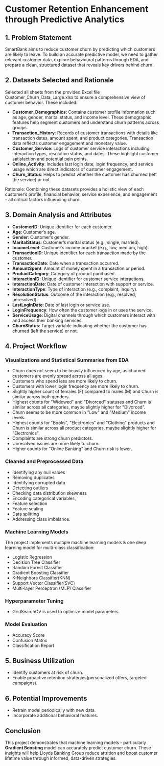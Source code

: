 # Customer Retention Enhancement through Predictive Analytics
## 1. Problem Statement
SmartBank aims to reduce customer churn by predicting which customers are likely to leave. To build an accurate predictive model, we need to gather relevant customer data, explore behavioural patterns through EDA, and prepare a clean, structured dataset that reveals key drivers behind churn.

## 2. Datasets Selected and Rationale
Selected all sheets from the provided Excel file Customer_Churn_Data_Large.xlsx to ensure a comprehensive view of customer behavior. These included:
- **Customer_Demographics**: Contains customer profile information such as age, gender, marital status, and income level. These demographic features help segment customers and understand churn patterns across groups.
- **Transaction_History**: Records of customer transactions with details like transaction dates, amount spent, and product categories. Transaction data reflects customer engagement and monetary value.
- **Customer_Service**: Logs of customer service interactions including interaction types, resolution status, and dates. These highlight customer satisfaction and potential pain points.
- **Online_Activity**: Includes last login date, login frequency, and service usage which are direct indicators of customer engagement.
- **Churn_Status**: Helps to predict whether the customer has churned (left the service) or not.
  
Rationale:
Combining these datasets provides a holistic view of each customer’s profile, financial behavior, service experience, and engagement - all critical factors influencing churn.

## 3. Domain Analysis and Attributes
- **CustomerID**: Unique identifier for each customer.
- **Age**: Customer’s age.
- **Gender**: Customer’s gender.
- **MaritalStatus**: Customer’s marital status (e.g., single, married).
- **IncomeLevel**: Customer’s income bracket (e.g., low, medium, high).
- **TransactionID**: Unique identifier for each transaction made by the customer.
- **TransactionDate**: Date when a transaction occurred.
- **AmountSpent**: Amount of money spent in a transaction or period.
- **ProductCategory**: Category of product purchased.
- **InteractionID**: Unique identifier for customer service interactions.
- **InteractionDate**: Date of customer interaction with support or service.
- **InteractionType**: Type of interaction (e.g., complaint, inquiry).
- **ResolutionStatus**: Outcome of the interaction (e.g., resolved, unresolved).
- **LastLoginDate**: Date of last login or service use.
- **LoginFrequency**: How often the customer logs in or uses the service.
- **ServiceUsage**: Digital channels through which customers interact with and access their banking services.
- **ChurnStatus**: Target variable indicating whether the customer has churned (left the service) or not.

## 4. Project Workflow
### Visualizations and Statistical Summaries from EDA
- Churn does not seem to be heavily influenced by age, as churned customers are evenly spread across all ages. 
- Customers who spend less are more likely to churn.
- Customers with lower login frequency are more likely to churn.
- Slightly higher count of females (F) compared to males (M) and Churn is similar across both genders.
- Highest counts for "Widowed" and "Divorced" statuses and Churn is similar across all categories, maybe slightly higher for "Divorced".
- Churn seems to be more common in "Low" and "Medium" income levels.
- Highest counts for "Books", "Electronics" and "Clothing" products and Churn is similar across all product categories, maybe slightly higher for "Electronics".
- Complaints are strong churn predictors.
- Unresolved issues are more likely to churn.
- Higher counts for "Online Banking" and Churn risk is lower.

### Cleaned and Preprocessed Data 
- Identifying any null values
- Removing duplicates
- Identifying corrupted data
- Detecting outliers
- Checking data distribution skewness
- Encoding categorical variables,
- Feature selection
- Feature scaling
- Data splitting
- Addressing class imbalance.

### Machine Learning Models
The project implements multiple machine learning models & one deep learning model for multi-class classification:
- Logistic Regression
- Decision Tree Classifier
- Random Forest Classifier
- Gradient Boosting Classifier
- K-Neighbors Classifier(KNN)
- Support Vector Classifier(SVC)
- Multi-layer Perceptron (MLP) Classifier

### Hyperparameter Tuning
- GridSearchCV is used to optimize model parameters.

### Model Evaluation
- Accuracy Score
- Confusion Matrix
- Classification Report

## 5. Business Utilization
- Identify customers at risk of churn.
- Enable proactive retention strategies(personalized offers, targeted campaigns).

## 6. Potential Improvements
- Retrain model periodically with new data.
- Incorporate additional behavioral features.

## Conclusion
This project demonstrates that machine learning models - particularly **Gradient Boosting** model can accurately predict customer churn. These insights will help Lloyds Banking Group reduce attrition and boost customer lifetime value through informed, data-driven strategies.

